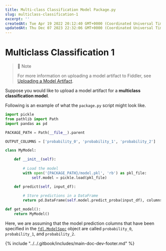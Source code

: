 ```yaml
---
title: Multi-class Classification Model Package.py
slug: multiclass-classification-1
excerpt: ''
createdAt: Tue Apr 19 2022 20:12:40 GMT+0000 (Coordinated Universal Time)
updatedAt: Thu Dec 07 2023 22:32:06 GMT+0000 (Coordinated Universal Time)
---
```


# Multiclass Classification 1

> 🚧 Note
>
> For more information on uploading a model artifact to Fiddler, see [Uploading a Model Artifact](../uploading-model-artifacts.md).

Suppose you would like to upload a model artifact for a **multiclass classification model**.

Following is an example of what the `package.py` script might look like.

```python
import pickle
from pathlib import Path
import pandas as pd

PACKAGE_PATH = Path(__file__).parent

OUTPUT_COLUMNS = ['probability_0', 'probability_1', 'probability_2']

class MyModel:

    def __init__(self):
        
        # Load the model
        with open('{PACKAGE_PATH}/model.pkl', 'rb') as pkl_file:
            self.model = pickle.load(pkl_file)

    def predict(self, input_df):
        
        # Store predictions in a DataFrame
        return pd.DataFrame(self.model.predict_proba(input_df), columns=OUTPUT_COLUMNS)

def get_model():
    return MyModel()
```

Here, we are assuming that the model prediction columns that have been specified in the [`fdl.ModelSpec`](../../Python\_Client\_3-x/api-methods-30.md#modelspec) object are called `probability_0`, `probability_1`, and `probability_2`.

{% include "../../.gitbook/includes/main-doc-dev-footer.md" %}

